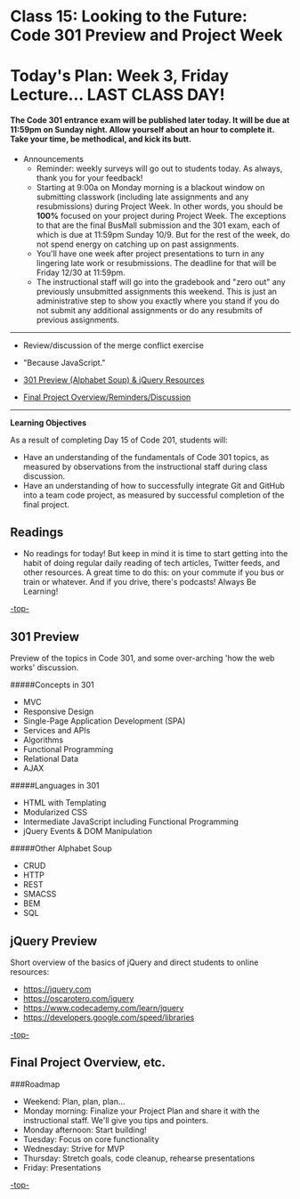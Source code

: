 # Class 15: Looking to the Future: Code 301 Preview and Project Week

<a id="top"></a>
# Today's Plan: Week 3, Friday Lecture... LAST CLASS DAY!

#### The Code 301 entrance exam will be published later today. It will be due at 11:59pm on Sunday night. Allow yourself about an hour to complete it. Take your time, be methodical, and kick its butt.

- Announcements
  - Reminder: weekly surveys will go out to students today. As always, thank you for your feedback!
  - Starting at 9:00a on Monday morning is a blackout window on submitting classwork (including late assignments and any resubmissions) during Project Week. In other words, you should be **100%** focused on your project during Project Week. The exceptions to that are the final BusMall submission and the 301 exam, each of which is due at 11:59pm Sunday 10/9. But for the rest of the week, do not spend energy on catching up on past assignments.
  - You'll have one week after project presentations to turn in any lingering late work or resubmissions. The deadline for that will be Friday 12/30 at 11:59pm.
  - The instructional staff will go into the gradebook and "zero out" any previously unsubmitted assignments this weekend. This is just an administrative step to show you exactly where you stand if you do not submit any additional assignments or do any resubmits of previous assignments.

---

- Review/discussion of the merge conflict exercise

- "Because JavaScript."

- [301 Preview (Alphabet Soup) & jQuery Resources](#301)

- [Final Project Overview/Reminders/Discussion](#project)

---

**Learning Objectives**

As a result of completing Day 15 of Code 201, students will:

- Have an understanding of the fundamentals of Code 301 topics, as measured by observations from the instructional staff during class discussion.
- Have an understanding of how to successfully integrate Git and GitHub into a team code project, as measured by successful completion of the final project.

## Readings

- No readings for today! But keep in mind it is time to start getting into the habit of doing regular daily reading of tech articles, Twitter feeds, and other resources. A great time to do this: on your commute if you bus or train or whatever. And if you drive, there's podcasts! Always Be Learning!

[-top-](#top)

<a id="301"></a>
## 301 Preview

Preview of the topics in Code 301, and some over-arching 'how the web works' discussion.

#####Concepts in 301
- MVC
- Responsive Design
- Single-Page Application Development (SPA)
- Services and APIs
- Algorithms
- Functional Programming
- Relational Data
- AJAX

#####Languages in 301
- HTML with Templating
- Modularized CSS
- Intermediate JavaScript including Functional Programming
- jQuery Events & DOM Manipulation

#####Other Alphabet Soup
- CRUD
- HTTP
- REST
- SMACSS
- BEM
- SQL


## jQuery Preview

Short overview of the basics of jQuery and direct students to online resources:

- https://jquery.com
- https://oscarotero.com/jquery
- https://www.codecademy.com/learn/jquery
- https://developers.google.com/speed/libraries

[-top-](#top)

<a id="project"></a>
## Final Project Overview, etc.

###Roadmap

- Weekend: Plan, plan, plan...
- Monday morning: Finalize your Project Plan and share it with the instructional staff. We'll give you tips and pointers.
- Monday afternoon: Start building!
- Tuesday: Focus on core functionality
- Wednesday: Strive for MVP
- Thursday: Stretch goals, code cleanup, rehearse presentations
- Friday: Presentations

[-top-](#top)
